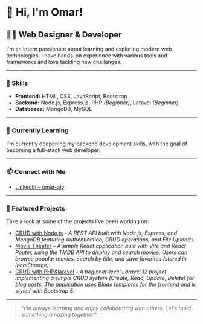 # 👋 Hi, I'm Omar!

## 👨‍💻 Web Designer & Developer

I'm an intern passionate about learning and exploring modern web technologies. I have hands-on experience with various tools and frameworks and love tackling new challenges.

---

### 🚀 Skills

- **Frontend:** HTML, CSS, JavaScript, Bootstrap  
- **Backend:** Node.js, Express.js, PHP *(Beginner)*, Laravel *(Beginner)*  
- **Databases:** MongoDB, MySQL

---

### 🌱 Currently Learning

I'm currently deepening my backend development skills, with the goal of becoming a full-stack web developer.

---

### 📫 Connect with Me

- [LinkedIn – omar-aly](https://www.linkedin.com/in/omar-aly-7271252b1/)

---

### 📂 Featured Projects

Take a look at some of the projects I’ve been working on:

- [CRUD with Node.js](https://github.com/omar-abdelrady63/CRUD-NODEJS-with-authentication-and-authorization) – *A REST API built with Node.js, Express, and MongoDB featuring Authentication, CRUD operations, and File Uploads.*
- [Movie Theater](https://github.com/omar-abdelrady63/Movie-Theater/tree/main/Movei%20Project) – *A simple React application built with Vite and React Router, using the TMDB API to display and search movies.
Users can browse popular movies, search by title, and save favorites (stored in localStorage).*
- [CRUD with PHP&laravel](https://github.com/omar-abdelrady63/CRUD-Operations-using-PHP-laravel) – *A beginner-level Laravel 12 project implementing a simple CRUD system (Create, Read, Update, Delete) for blog posts. The application uses Blade templates for the frontend and is styled with Bootstrap 5.*

---

> _“I’m always learning and enjoy collaborating with others. Let’s build something amazing together!”_

